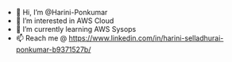 - 👋 Hi, I’m @Harini-Ponkumar
- 👀 I’m interested in AWS Cloud
- 🌱 I’m currently learning AWS Sysops
- 📫 Reach me @ https://www.linkedin.com/in/harini-selladhurai-ponkumar-b9371527b/

<!---
Harini-Ponkumar/Harini-Ponkumar is a ✨ special ✨ repository because its `README.md` (this file) appears on your GitHub profile.
You can click the Preview link to take a look at your changes.
--->
